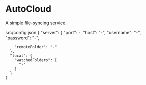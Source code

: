 # AutoCloud
A simple file-syncing service.




src/config.json
	{
	  "server": {
	    "port": -,
	    "host": "-",
	    "username": "-",
	    "password": "-",

	    "remoteFolder": "-"
	  },
	  "local": {
	    "watchedFolders": [
	      "-"
	    ]
	  }
	}